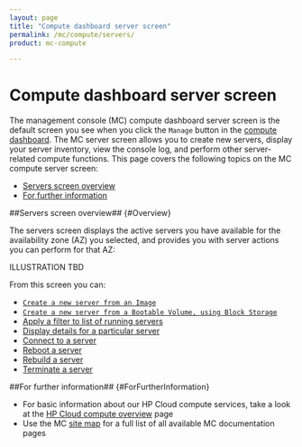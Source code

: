 ```yaml
---
layout: page
title: "Compute dashboard server screen"
permalink: /mc/compute/servers/
product: mc-compute

---
```

# Compute dashboard server screen

The management console (MC) compute dashboard server screen is the default screen you see when you click the `Manage` button in the [compute dashboard](/mc/compute/).  The MC server screen allows you to create new servers, display your server inventory, view the console log, and perform other server-related compute functions.  This page covers the following topics on the MC compute server screen:

* [Servers screen overview](#Overview)
* [For further information](#ForFurtherInformation)

##Servers screen overview## {#Overview}

The servers screen displays the active servers you have available for the availability zone (AZ) you selected, and provides you with server actions you can perform for that AZ: 

ILLUSTRATION TBD

From this screen you can:

* [`Create a new server from an Image`](blah)
* [`Create a new server from a Bootable Volume, using Block Storage`](blah)
* [Apply a filter to list of running servers](blah)
* [Display details for a particular server](blah)
* [Connect to a server](blah)
* [Reboot a server](blah)
* [Rebuild a server](blah)
* [Terminate a server](blah)


##For further information## {#ForFurtherInformation}

* For basic information about our HP Cloud compute services, take a look at the [HP Cloud compute overview](/compute/) page
* Use the MC [site map](/mc/sitemap) for a full list of all available MC documentation pages
